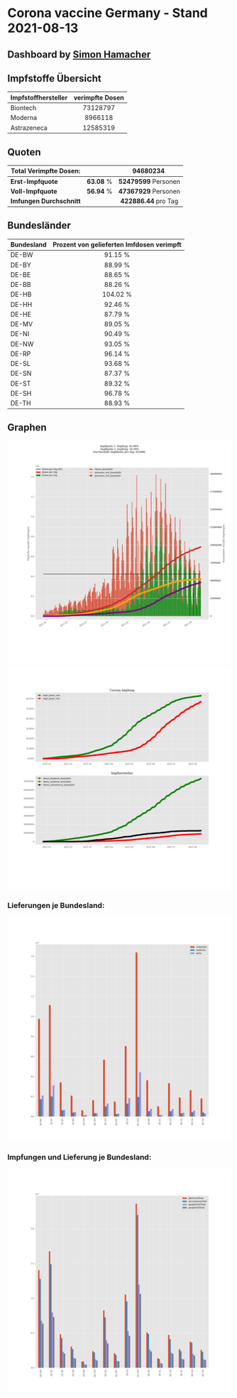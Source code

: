 # Corona vaccine Germany - Stand 2021-08-13
## Dashboard by [Simon Hamacher](https://www.shamacher.eu)
## Impfstoffe Übersicht
**Impfstoffhersteller** | **verimpfte Dosen**
-------- | :--------:
Biontech | 73128797
Moderna | 8966118
Astrazeneca | 12585319


## Quoten
**Total Verimpfte Dosen:** | |94680234&nbsp;
-------- | :--------:| :--------:
**Erst-Impfquote** | **63.08** %| **52479599** Personen
**Voll-Impfquote** | **56.94** %| **47367929** Personen
**Imfungen Durchschnitt** | |**422886.44** pro Tag 
## Bundesländer
**Bundesland** | **Prozent von gelieferten Imfdosen verimpft**
-------- | :--------:
DE-BW | 91.15 %
DE-BY | 88.99 %
DE-BE | 88.65 %
DE-BB | 88.26 %
DE-HB | 104.02 %
DE-HH | 92.46 %
DE-HE | 87.79 %
DE-MV | 89.05 %
DE-NI | 90.49 %
DE-NW | 93.05 %
DE-RP | 96.14 %
DE-SL | 93.68 %
DE-SN | 87.37 %
DE-ST | 89.32 %
DE-SH | 96.78 %
DE-TH | 88.93 %
## Graphen
<img src="Impfungen-Corona-01.jpg" alt="Impf Übersicht" title="Impf Übersicht" />
<img src="Impfungen-Corona-02.jpg" alt="Impfquote" title="Impf Übersicht" />

### Lieferungen je Bundesland:
<img src="Impfungen-Corona-04.jpg" alt="Impfungen in den Bundesländern" title="Impfungen in den Bundesländern" />

### Impfungen und Lieferung je Bundesland:
<img src="Impfungen-Corona-05.jpg" alt="Impfungen in den Bundesländern" title="Impfungen in den Bundesländern" />

